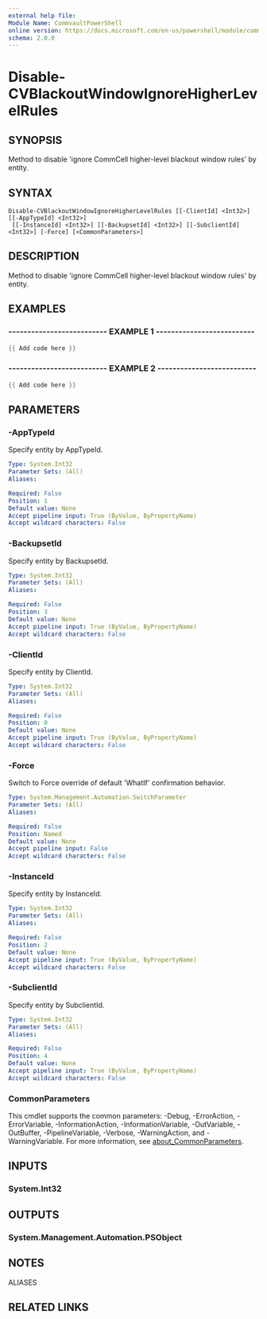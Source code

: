```yaml
---
external help file:
Module Name: CommvaultPowerShell
online version: https://docs.microsoft.com/en-us/powershell/module/commvaultpowershell/disable-cvblackoutwindowignorehigherlevelrules
schema: 2.0.0
---
```


# Disable-CVBlackoutWindowIgnoreHigherLevelRules

## SYNOPSIS
Method to disable 'ignore CommCell higher-level blackout window rules' by entity.

## SYNTAX

```
Disable-CVBlackoutWindowIgnoreHigherLevelRules [[-ClientId] <Int32>] [[-AppTypeId] <Int32>]
 [[-InstanceId] <Int32>] [[-BackupsetId] <Int32>] [[-SubclientId] <Int32>] [-Force] [<CommonParameters>]
```

## DESCRIPTION
Method to disable 'ignore CommCell higher-level blackout window rules' by entity.

## EXAMPLES

### -------------------------- EXAMPLE 1 --------------------------
```powershell
{{ Add code here }}
```



### -------------------------- EXAMPLE 2 --------------------------
```powershell
{{ Add code here }}
```



## PARAMETERS

### -AppTypeId
Specify entity by AppTypeId.

```yaml
Type: System.Int32
Parameter Sets: (All)
Aliases:

Required: False
Position: 1
Default value: None
Accept pipeline input: True (ByValue, ByPropertyName)
Accept wildcard characters: False
```

### -BackupsetId
Specify entity by BackupsetId.

```yaml
Type: System.Int32
Parameter Sets: (All)
Aliases:

Required: False
Position: 3
Default value: None
Accept pipeline input: True (ByValue, ByPropertyName)
Accept wildcard characters: False
```

### -ClientId
Specify entity by ClientId.

```yaml
Type: System.Int32
Parameter Sets: (All)
Aliases:

Required: False
Position: 0
Default value: None
Accept pipeline input: True (ByValue, ByPropertyName)
Accept wildcard characters: False
```

### -Force
Switch to Force override of default 'WhatIf' confirmation behavior.

```yaml
Type: System.Management.Automation.SwitchParameter
Parameter Sets: (All)
Aliases:

Required: False
Position: Named
Default value: None
Accept pipeline input: False
Accept wildcard characters: False
```

### -InstanceId
Specify entity by InstanceId.

```yaml
Type: System.Int32
Parameter Sets: (All)
Aliases:

Required: False
Position: 2
Default value: None
Accept pipeline input: True (ByValue, ByPropertyName)
Accept wildcard characters: False
```

### -SubclientId
Specify entity by SubclientId.

```yaml
Type: System.Int32
Parameter Sets: (All)
Aliases:

Required: False
Position: 4
Default value: None
Accept pipeline input: True (ByValue, ByPropertyName)
Accept wildcard characters: False
```

### CommonParameters
This cmdlet supports the common parameters: -Debug, -ErrorAction, -ErrorVariable, -InformationAction, -InformationVariable, -OutVariable, -OutBuffer, -PipelineVariable, -Verbose, -WarningAction, and -WarningVariable. For more information, see [about_CommonParameters](http://go.microsoft.com/fwlink/?LinkID=113216).

## INPUTS

### System.Int32

## OUTPUTS

### System.Management.Automation.PSObject

## NOTES

ALIASES

## RELATED LINKS


